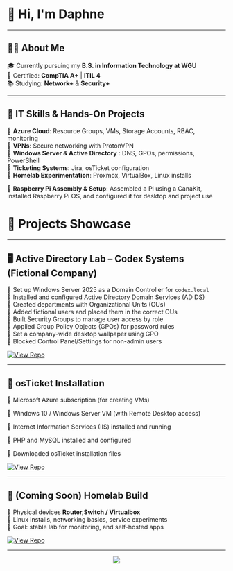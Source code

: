 # 👋 Hi, I'm Daphne  
---
## 👩‍💻 About Me

🎓 Currently pursuing my **B.S. in Information Technology at WGU**  
🔧 Certified: **CompTIA A+** | **ITIL 4**  
📚 Studying: **Network+** & **Security+**  

---
## 🔧 IT Skills & Hands-On Projects
🔹 **Azure Cloud**: Resource Groups, VMs, Storage Accounts, RBAC, monitoring  
🔹 **VPNs**: Secure networking with ProtonVPN  
🔹 **Windows Server & Active Directory** : DNS, GPOs, permissions, PowerShell  
🔹 **Ticketing Systems**: Jira, osTicket configuration  
🔹 **Homelab Experimentation**: Proxmox, VirtualBox, Linux installs

🔹 **Raspberry Pi Assembly & Setup**: Assembled a Pi using a CanaKit, installed Raspberry Pi OS, and configured it for desktop and project use
  

# 🚀 Projects Showcase 
---
## 🖥️ Active Directory Lab – Codex Systems (Fictional Company)
 
🔹 Set up Windows Server 2025 as a Domain Controller for `codex.local`  
🔹 Installed and configured Active Directory Domain Services (AD DS)  
🔹 Created departments with Organizational Units (OUs)  
🔹 Added fictional users and placed them in the correct OUs  
🔹 Built Security Groups to manage user access by role  
🔹 Applied Group Policy Objects (GPOs) for password rules  
🔹 Set a company-wide desktop wallpaper using GPO  
🔹 Blocked Control Panel/Settings for non-admin users  
    
[![View Repo](https://img.shields.io/badge/GitHub-AD%20Lab-orange?style=for-the-badge&logo=github)](https://github.com/daphne-systems/Codex-ADLab/blob/main/README.md)  

---

## 🦘 osTicket Installation  
 🔹 Microsoft Azure subscription (for creating VMs)

 🔹 Windows 10 / Windows Server VM (with Remote Desktop access)

 🔹 Internet Information Services (IIS) installed and running

 🔹 PHP and MySQL installed and configured

 🔹 Downloaded osTicket installation files
  
[![View Repo](https://img.shields.io/badge/GitHub-osTicket%20Project-orange?style=for-the-badge&logo=github)](https://github.com/daphne-systems/osTicket---Prerequisites-and-Installation)  

---


## 🥼 (Coming Soon) Homelab Build  
 🔹 Physical devices **Router,Switch / Virtualbox**  
 🔹 Linux installs, networking basics, service experiments  
 🔹 Goal: stable lab for monitoring, and self-hosted apps
    
[![View Repo](https://img.shields.io/badge/GitHub-Homelab%20Project-orange?style=for-the-badge&logo=github)](https://github.com/daphne-systems/Future-Homelab)  


---

<p align="center">
  <img src="https://capsule-render.vercel.app/api?type=waving&color=0:0f0c29,100:302b63&height=150&section=footer"/>
</p>

